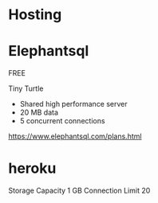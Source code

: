 # Hosting


# Elephantsql


FREE

Tiny Turtle

- Shared high performance server
- 20 MB data
- 5 concurrent connections

https://www.elephantsql.com/plans.html



# heroku

Storage Capacity 1 GB 
Connection Limit 20 
  